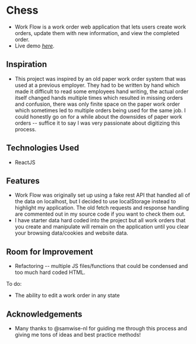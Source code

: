 # Chess

- Work Flow is a work order web application that lets users create work orders, update them with new information, and view the completed order.
- Live demo [_here_](https://jblackmore7.github.io/).

## Inspiration

- This project was inspired by an old paper work order system that was used at a previous employer. They had to be written by hand which made it difficult to read some employees hand writing, the actual order itself changed hands multiple times which resulted in missing orders and confusion, there was only finite space on the paper work order which sometimes led to multiple orders being used for the same job. I could honestly go on for a while about the downsides of paper work orders -- suffice it to say I was very passionate about digitizing this process.

## Technologies Used

- ReactJS

## Features

- Work Flow was originally set up using a fake rest API that handled all of the data on localhost, but I decided to use localStorage instead to highlight my application. The old fetch requests and response handling are commented out in my source code if you want to check them out.
- I have starter data hard coded into the project but all work orders that you create and manipulate will remain on the application until you clear your browsing data/cookies and website data.

## Room for Improvement

- Refactoring -- multiple JS files/functions that could be condensed and too much hard coded HTML.

To do:

- The ability to edit a work order in any state

## Acknowledgements

- Many thanks to @samwise-nl for guiding me through this process and giving me tons of ideas and best practice methods!
